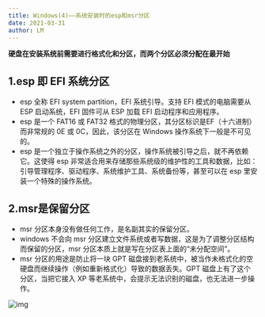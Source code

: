 ```yaml
---
title: Windows(4)——系统安装时的esp和msr分区
date: 2021-03-31
author: LM
---
```


**硬盘在安装系统前需要进行格式化和分区，而两个分区必须分配在最开始**

## 1.esp 即 EFI 系统分区

- esp 全称 EFI system partition，EFI 系统引导。支持 EFI 模式的电脑需要从 ESP 启动系统，EFI 固件可从 ESP 加载 EFI 启动程序和应用程序。
- esp 是一个 FAT16 或 FAT32 格式的物理分区，其分区标识是EF（十六进制）而非常规的 0E 或 0C，因此，该分区在 Windows 操作系统下一般是不可见的。
- esp 是一个独立于操作系统之外的分区，操作系统被引导之后，就不再依赖它。这使得 esp 非常适合用来存储那些系统级的维护性的工具和数据，比如：引导管理程序、驱动程序、系统维护工具、系统备份等，甚至可以在 esp 里安装一个特殊的操作系统。

## 2.msr是保留分区

- msr 分区本身没有做任何工作，是名副其实的保留分区。
- windows 不会向 msr 分区建立文件系统或者写数据，这是为了调整分区结构而保留的分区，msr 分区本质上就是写在分区表上面的“未分配空间”。
- msr 分区的用途是防止将一块 GPT 磁盘接到老系统中，被当作未格式化的空硬盘而继续操作（例如重新格式化）导致的数据丢失。GPT 磁盘上有了这个分区，当把它接入 XP 等老系统中，会提示无法识别的磁盘，也无法进一步操作。

![img](https://gitee.com/LM-J/drawingbed/raw/master/img/34.png)

